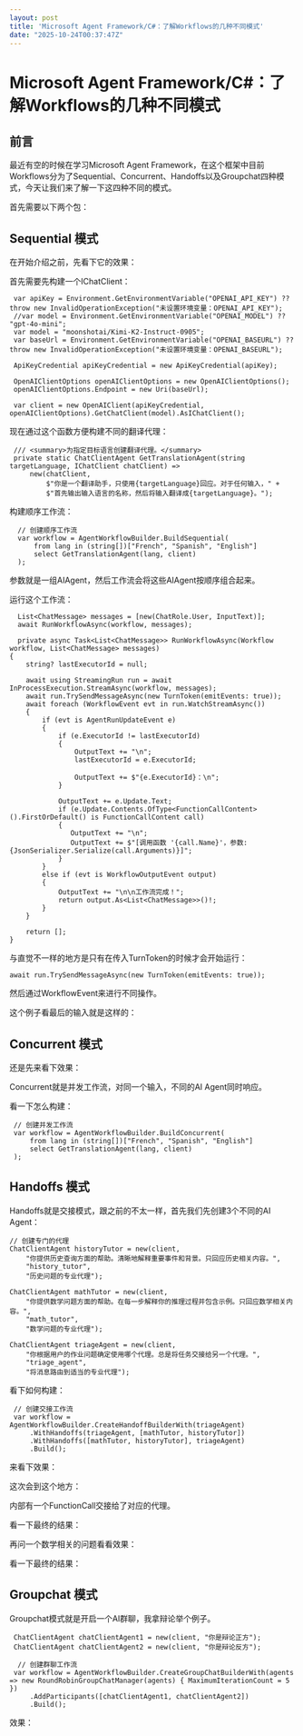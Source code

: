 ```yaml
---
layout: post
title: 'Microsoft Agent Framework/C#：了解Workflows的几种不同模式'
date: "2025-10-24T00:37:47Z"
---
```

Microsoft Agent Framework/C#：了解Workflows的几种不同模式
===============================================

前言
--

最近有空的时候在学习Microsoft Agent Framework，在这个框架中目前Workflows分为了Sequential、Concurrent、Handoffs以及Groupchat四种模式，今天让我们来了解一下这四种不同的模式。

首先需要以下两个包：

Sequential 模式
-------------

在开始介绍之前，先看下它的效果：

首先需要先构建一个IChatClient：

     var apiKey = Environment.GetEnvironmentVariable("OPENAI_API_KEY") ?? throw new InvalidOperationException("未设置环境变量：OPENAI_API_KEY");
     //var model = Environment.GetEnvironmentVariable("OPENAI_MODEL") ?? "gpt-4o-mini";
     var model = "moonshotai/Kimi-K2-Instruct-0905";
     var baseUrl = Environment.GetEnvironmentVariable("OPENAI_BASEURL") ?? throw new InvalidOperationException("未设置环境变量：OPENAI_BASEURL");
             
     ApiKeyCredential apiKeyCredential = new ApiKeyCredential(apiKey);
    
     OpenAIClientOptions openAIClientOptions = new OpenAIClientOptions();
     openAIClientOptions.Endpoint = new Uri(baseUrl);
    
     var client = new OpenAIClient(apiKeyCredential, openAIClientOptions).GetChatClient(model).AsIChatClient();
    

现在通过这个函数方便构建不同的翻译代理：

     /// <summary>为指定目标语言创建翻译代理。</summary>
     private static ChatClientAgent GetTranslationAgent(string targetLanguage, IChatClient chatClient) =>
         new(chatClient,
             $"你是一个翻译助手，只使用{targetLanguage}回应。对于任何输入，" +
             $"首先输出输入语言的名称，然后将输入翻译成{targetLanguage}。");
    

构建顺序工作流：

      // 创建顺序工作流
      var workflow = AgentWorkflowBuilder.BuildSequential(
          from lang in (string[])["French", "Spanish", "English"] 
          select GetTranslationAgent(lang, client)
      );
    

参数就是一组AIAgent，然后工作流会将这些AIAgent按顺序组合起来。

运行这个工作流：

      List<ChatMessage> messages = [new(ChatRole.User, InputText)];
      await RunWorkflowAsync(workflow, messages);
      
      private async Task<List<ChatMessage>> RunWorkflowAsync(Workflow workflow, List<ChatMessage> messages)
    {
        string? lastExecutorId = null;
    
        await using StreamingRun run = await InProcessExecution.StreamAsync(workflow, messages);
        await run.TrySendMessageAsync(new TurnToken(emitEvents: true));
        await foreach (WorkflowEvent evt in run.WatchStreamAsync())
        {
            if (evt is AgentRunUpdateEvent e)
            {
                if (e.ExecutorId != lastExecutorId)
                {
                    OutputText += "\n";
                    lastExecutorId = e.ExecutorId;
    
                    OutputText += $"{e.ExecutorId}：\n";
                }
    
                OutputText += e.Update.Text;
                if (e.Update.Contents.OfType<FunctionCallContent>().FirstOrDefault() is FunctionCallContent call)
                {
                   OutputText += "\n";
                   OutputText += $"[调用函数 '{call.Name}'，参数: {JsonSerializer.Serialize(call.Arguments)}]";
                }
            }
            else if (evt is WorkflowOutputEvent output)
            {
                OutputText += "\n\n工作流完成！";
                return output.As<List<ChatMessage>>()!;
            }
        }
    
        return [];
    }
    

与直觉不一样的地方是只有在传入TurnToken的时候才会开始运行：

    await run.TrySendMessageAsync(new TurnToken(emitEvents: true));
    

然后通过WorkflowEvent来进行不同操作。

这个例子看最后的输入就是这样的：

Concurrent 模式
-------------

还是先来看下效果：

Concurrent就是并发工作流，对同一个输入，不同的AI Agent同时响应。

看一下怎么构建：

     // 创建并发工作流
     var workflow = AgentWorkflowBuilder.BuildConcurrent(
         from lang in (string[])["French", "Spanish", "English"] 
         select GetTranslationAgent(lang, client)
     );
    

Handoffs 模式
-----------

Handoffs就是交接模式，跟之前的不太一样，首先我们先创建3个不同的AI Agent：

    // 创建专门的代理
    ChatClientAgent historyTutor = new(client,
        "你提供历史查询方面的帮助。清晰地解释重要事件和背景。只回应历史相关内容。",
        "history_tutor",
        "历史问题的专业代理");
    
    ChatClientAgent mathTutor = new(client,
        "你提供数学问题方面的帮助。在每一步解释你的推理过程并包含示例。只回应数学相关内容。",
        "math_tutor",
        "数学问题的专业代理");
    
    ChatClientAgent triageAgent = new(client,
        "你根据用户的作业问题确定使用哪个代理。总是将任务交接给另一个代理。",
        "triage_agent",
        "将消息路由到适当的专业代理");
    

看下如何构建：

     // 创建交接工作流
     var workflow = AgentWorkflowBuilder.CreateHandoffBuilderWith(triageAgent)
         .WithHandoffs(triageAgent, [mathTutor, historyTutor])
         .WithHandoffs([mathTutor, historyTutor], triageAgent)
         .Build();
    

来看下效果：

这次会到这个地方：

内部有一个FunctionCall交接给了对应的代理。

看一下最终的结果：

再问一个数学相关的问题看看效果：

看一下最终的结果：

Groupchat 模式
------------

Groupchat模式就是开启一个AI群聊，我拿辩论举个例子。

     ChatClientAgent chatClientAgent1 = new(client, "你是辩论正方");
     ChatClientAgent chatClientAgent2 = new(client, "你是辩论反方");
     
      // 创建群聊工作流
     var workflow = AgentWorkflowBuilder.CreateGroupChatBuilderWith(agents => new RoundRobinGroupChatManager(agents) { MaximumIterationCount = 5 })
         .AddParticipants([chatClientAgent1, chatClientAgent2])
         .Build();
    

效果：